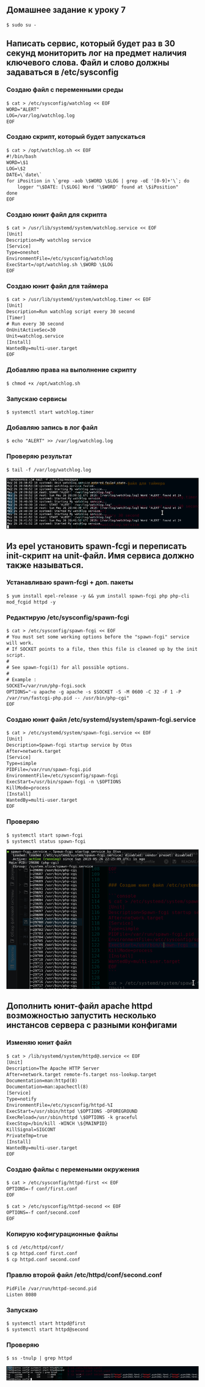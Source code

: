
## Домашнее задание к уроку 7

```console
$ sudo su -
```

## Написать сервис, который будет раз в 30 секунд мониторить лог на предмет наличия ключевого слова. Файл и слово должны задаваться в /etc/sysconfig

### Создаю файл с переменными среды

```console
$ cat > /etc/sysconfig/watchlog << EOF
WORD="ALERT"
LOG=/var/log/watchlog.log
EOF
```

### Создаю скрипт, который будет запускаться

```console
$ cat > /opt/watchlog.sh << EOF
#!/bin/bash
WORD=\$1
LOG=\$2
DATE=\`date\`
for iPosition in \`grep -aob \$WORD \$LOG | grep -oE '[0-9]+'\`; do
    logger "\$DATE: [\$LOG] Word '\$WORD' found at \$iPosition"
done
EOF
```

### Создаю юнит файл для скрипта

```console
$ cat > /usr/lib/systemd/system/watchlog.service << EOF
[Unit]
Description=My watchlog service
[Service]
Type=oneshot
EnvironmentFile=/etc/sysconfig/watchlog
ExecStart=/opt/watchlog.sh \$WORD \$LOG
EOF
```

### Создаю юнит файл для таймера

```console
$ cat > /usr/lib/systemd/system/watchlog.timer << EOF
[Unit]
Description=Run watchlog script every 30 second
[Timer]
# Run every 30 second
OnUnitActiveSec=30
Unit=watchlog.service
[Install]
WantedBy=multi-user.target
EOF
```

### Добавляю права на выполнение скрипту

```console
$ chmod +x /opt/watchlog.sh
```

### Запускаю сервисы

```console
$ systemctl start watchlog.timer
```

### Добавляю запись в лог файл

```console
$ echo "ALERT" >> /var/log/watchlog.log
```

### Проверяю результат

```console
$ tail -f /var/log/watchlog.log
```

![](images/lesson7/Screenshot_20190526_234134.png)

## Из epel установить spawn-fcgi и переписать init-скрипт на unit-файл. Имя сервиса должно также называться.

### Устанавливаю spawn-fcgi + доп. пакеты

```console
$ yum install epel-release -y && yum install spawn-fcgi php php-cli mod_fcgid httpd -y
```

### Редактирую /etc/sysconfig/spawn-fcgi

```console
$ cat > /etc/sysconfig/spawn-fcgi << EOF
# You must set some working options before the "spawn-fcgi" service will work.
# If SOCKET points to a file, then this file is cleaned up by the init script.
#
# See spawn-fcgi(1) for all possible options.
#
# Example :
SOCKET=/var/run/php-fcgi.sock
OPTIONS="-u apache -g apache -s $SOCKET -S -M 0600 -C 32 -F 1 -P /var/run/fastcgi-php.pid -- /usr/bin/php-cgi"
EOF
```

### Создаю юнит файл /etc/systemd/system/spawn-fcgi.service

```console
$ cat > /etc/systemd/system/spawn-fcgi.service << EOF
[Unit]
Description=Spawn-fcgi startup service by Otus
After=network.target
[Service]
Type=simple
PIDFile=/var/run/spawn-fcgi.pid
EnvironmentFile=/etc/sysconfig/spawn-fcgi
ExecStart=/usr/bin/spawn-fcgi -n \$OPTIONS
KillMode=process
[Install]
WantedBy=multi-user.target
EOF
```

### Проверяю

```console
$ systemctl start spawn-fcgi
$ systemctl status spawn-fcgi
```

![](/images/lesson7/Screenshot_20190527_012506.png)

## Дополнить юнит-файл apache httpd возможностью запустить несколько инстансов сервера с разными конфигами

### Изменяю юнит файл

```console
$ cat > /lib/systemd/system/httpd@.service << EOF
[Unit]
Description=The Apache HTTP Server
After=network.target remote-fs.target nss-lookup.target
Documentation=man:httpd(8)
Documentation=man:apachectl(8)
[Service]
Type=notify
EnvironmentFile=/etc/sysconfig/httpd-%I
ExecStart=/usr/sbin/httpd \$OPTIONS -DFOREGROUND
ExecReload=/usr/sbin/httpd \$OPTIONS -k graceful
ExecStop=/bin/kill -WINCH \${MAINPID}
KillSignal=SIGCONT
PrivateTmp=true
[Install]
WantedBy=multi-user.target
EOF
```

### Создаю файлы с перемеными окружения

```console
$ cat > /etc/sysconfig/httpd-first << EOF
OPTIONS=-f conf/first.conf
EOF
```

```console
$ cat > /etc/sysconfig/httpd-second << EOF
OPTIONS=-f conf/second.conf
EOF
```

### Копирую кофигурационные файлы

```console
$ cd /etc/httpd/conf/
$ cp httpd.conf first.conf
$ cp httpd.conf second.conf
```

### Правлю второй файл /etc/httpd/conf/second.conf

```
PidFile /var/run/httpd-second.pid
Listen 8080
```

### Запускаю 

```console
$ systemctl start httpd@first
$ systemctl start httpd@second
```

### Проверяю

```console
$ ss -tnulp | grep httpd
```

![](/images/lesson7/Screenshot_20190527_200203.png)
